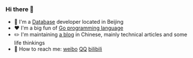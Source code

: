 ### Hi there 👋

- 🔧 I'm a [Database](https://github.com/pingcap/tidb) developer located in Beijing
- ❤️ I'm a big fun of [Go programming language](https://golang.org)
- ✏️ I'm maintaining [a blog](https://disksing.com) in Chinese, mainly technical articles and some life thinkings
- 💬 How to reach me: [weibo](https://weibo.com/539523448) [QQ](https://shang.qq.com/wpa/qunwpa?idkey=ade2895067e4105ce59e0c56863d650543b4448245f179574c6684fe1cb7b5d5) [bilibili](https://space.bilibili.com/2207710)
